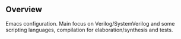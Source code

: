 ## Overview

Emacs configuration. Main focus on Verilog/SystemVerilog and some scripting languages, compilation for elaboration/synthesis and tests.
